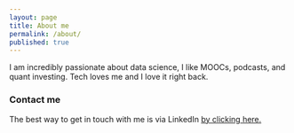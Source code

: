 ```yaml
---
layout: page
title: About me
permalink: /about/
published: true
---
```


I am incredibly passionate about data science, I like MOOCs, podcasts, and quant investing. Tech loves me and I love it right back.

### Contact me

The best way to get in touch with me is via LinkedIn [by clicking here.](https://www.linkedin.com/in/raphaelschagerl/)
